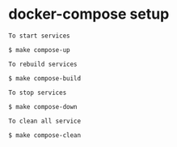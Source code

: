 # docker-compose setup

```
To start services

$ make compose-up 

To rebuild services

$ make compose-build

To stop services

$ make compose-down

To clean all service

$ make compose-clean

```
